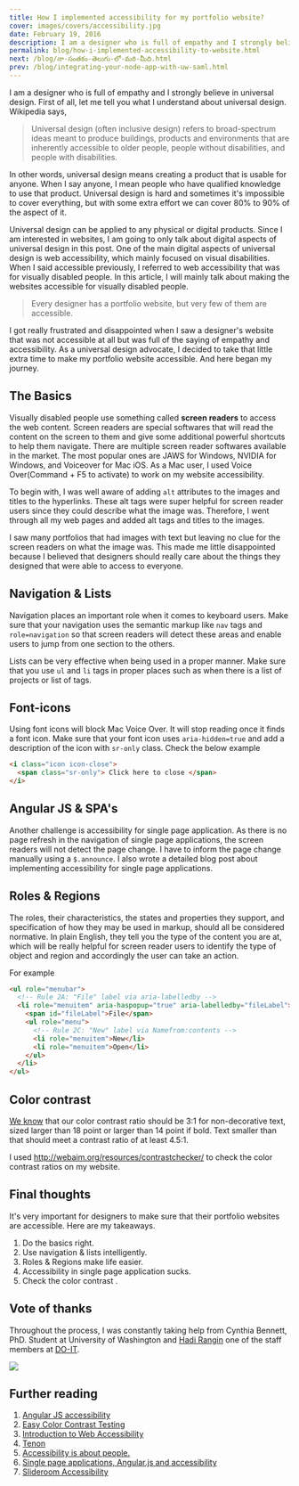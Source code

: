 ```yaml
---
title: How I implemented accessibility for my portfolio website?
cover: images/covers/accessibility.jpg
date: February 19, 2016
description: I am a designer who is full of empathy and I strongly believe in universal design. First of all, let me tell you what I understand about universal design. Wikipedia says...
permalink: blog/how-i-implemented-accessibility-to-website.html
next: /blog/నా-సంతకం-తెలుగు-లో-మరి-మీది.html
prev: /blog/integrating-your-node-app-with-uw-saml.html
---
```


<TOC />

I am a designer who is full of empathy and I strongly believe in universal design. First of all, let me tell you what I understand about universal design. Wikipedia says,

> Universal design (often inclusive design) refers to broad-spectrum ideas meant to produce buildings, products and environments that are inherently accessible to older people, people without disabilities, and people with disabilities.

In other words, universal design means creating a product that is usable for anyone. When I say anyone, I mean people who have qualified knowledge to use that product. Universal design is hard and sometimes it's impossible to cover everything, but with some extra effort we can cover 80% to 90% of the aspect of it.

Universal design can be applied to any physical or digital products. Since I am interested in websites, I am going to only talk about digital aspects of universal design in this post. One of the main digital aspects of universal design is web accessibility, which mainly focused on visual disabilities. When I said accessible previously, I referred to web accessibility that was for visually disabled people. In this article, I will mainly talk about making the websites accessible for visually disabled people.

> Every designer has a portfolio website, but very few of them are accessible.

I got really frustrated and disappointed when I saw a designer's website that was not accessible at all but was full of the saying of empathy and accessibility. As a universal design advocate, I decided to take that little extra time to make my portfolio website accessible. And here began my journey.

## The Basics

Visually disabled people use something called **screen readers** to access the web content. Screen readers are special softwares that will read the content on the screen to them and give some additional powerful shortcuts to help them navigate. There are multiple screen reader softwares available in the market. The most popular ones are JAWS for Windows, NVIDIA for Windows, and Voiceover for Mac iOS. As a Mac user, I used Voice Over(Command + F5 to activate) to work on my website accessibility.

To begin with, I was well aware of adding `alt` attributes to the images and titles to the hyperlinks. These alt tags were super helpful for screen reader users since they could describe what the image was. Therefore, I went through all my web pages and added alt tags and titles to the images.

I saw many portfolios that had images with text but leaving no clue for the screen readers on what the image was. This made me little disappointed because I believed that designers should really care about the things they designed that were able to access to everyone.

## Navigation & Lists

Navigation places an important role when it comes to keyboard users. Make sure that your navigation uses the semantic markup like `nav` tags and `role=navigation` so that screen readers will detect these areas and enable users to jump from one section to the others.

Lists can be very effective when being used in a proper manner. Make sure that you use `ul` and `li` tags in proper places such as when there is a list of projects or list of tags.

## Font-icons

Using font icons will block Mac Voice Over. It will stop reading once it finds a font icon. Make sure that your font icon uses `aria-hidden=true` and add a description of the icon with `sr-only` class. Check the below example

```html
<i class="icon icon-close">
  <span class="sr-only"> Click here to close </span>
</i>
```

## Angular JS & SPA's

Another challenge is accessibility for single page application. As there is no page refresh in the navigation of single page applications, the screen readers will not detect the page change. I have to inform the page change manually using a `$.announce`. I also wrote a detailed blog post about implementing accessibility for single page applications.

## Roles & Regions

The roles, their characteristics, the states and properties they support, and specification of how they may be used in markup, should all be considered normative. In plain English, they tell you the type of the content you are at, which will be really helpful for screen reader users to identify the type of object and region and accordingly the user can take an action.

For example

```html
<ul role="menubar">
  <!-- Rule 2A: "File" label via aria-labelledby -->
  <li role="menuitem" aria-haspopup="true" aria-labelledby="fileLabel">
    <span id="fileLabel">File</span>
    <ul role="menu">
      <!-- Rule 2C: "New" label via Namefrom:contents -->
      <li role="menuitem">New</li>
      <li role="menuitem">Open</li>
    </ul>
  </li>
</ul>
```

## Color contrast

[We know](http://www.w3.org/WAI/WCAG20/quickref/#qr-visual-audio-contrast-contrast) that our color contrast ratio should be 3:1 for non-decorative text, sized larger than 18 point or larger than 14 point if bold. Text smaller than that should meet a contrast ratio of at least 4.5:1.

I used http://webaim.org/resources/contrastchecker/ to check the color contrast ratios on my website.

## Final thoughts

It's very important for designers to make sure that their portfolio websites are accessible. Here are my takeaways.

1. Do the basics right.
2. Use navigation & lists intelligently.
3. Roles & Regions make life easier.
4. Accessibility in single page application sucks.
5. Check the color contrast .

## Vote of thanks

Throughout the process, I was constantly taking help from Cynthia Bennett, PhD. Student at University of Washington and [Hadi Rangin](http://www.washington.edu/doit/staff-profile-hadi-rangin) one of the staff members at [DO-IT](http://www.washington.edu/doit/).

![](http://res.cloudinary.com/websiddu/image/upload/c_mfit,h_800,q_53,w_1200/v1448299738/hardi_qrbhcl.png)

## Further reading

1. [Angular JS accessibility](http://www.slideshare.net/ginader/angularjs-accessibilty)
2. [Easy Color Contrast Testing](http://alistapart.com/blog/post/easy-color-contrast-testing)
3. [Introduction to Web Accessibility](https://www.w3.org/WAI/intro/accessibility.php)
4. [Tenon](https://tenon.io/index.php)
5. [Accessibility is about people.](http://marcysutton.github.io/angular-a11y/)
6. [Single page applications, Angular.js and accessibility](http://simplyaccessible.com/article/spangular-accessibility/)
7. [Slideroom Accessibility](http://blog.slideroom.com/slideroom-accessibility)
